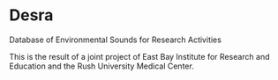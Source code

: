 # Desra
Database of Environmental Sounds for Research Activities

This is the result of a joint project of East Bay Institute for Research and Education and the Rush University Medical Center.
